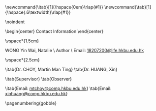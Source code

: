 <!-- This page is for an official declaration. -->

\newcommand{\itab}[1]{\hspace{0em}\rlap{#1}}
\newcommand{\tab}[1]{\hspace{.6\textwidth}\rlap{#1}}

\noindent

\begin{center}
Contact Information
\end{center}

\vspace*{1.5cm}

WONG Yin Wai, Natalie \\
Author \\
Email: 18207200@life.hkbu.edu.hk

\vspace*{2.5cm}

\itab{Dr. CHOY, Martin Man Ting} \tab{Dr. HUANG, Xin}

\itab{Supervisor} \tab{Observer}

\itab{Email: mtchoy@comp.hkbu.edu.hk} \tab{Email: xinhuang@comp.hkbu.edu.hk}


\pagenumbering{gobble}